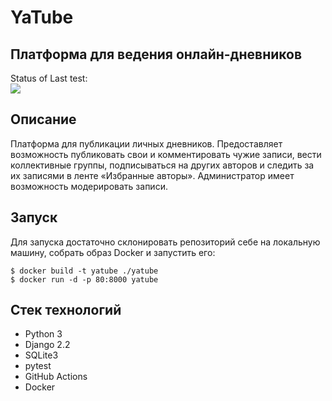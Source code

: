 # YaTube
## Платформа для ведения онлайн-дневников
Status of Last test:<br>
<img src="https://github.com/ivan-khmara/yatube/actions/workflows/python-app.yml/badge.svg"><br>
## Описание
Платформа для публикации личных дневников. Предоставляет возможность публиковать свои и комментировать чужие записи, вести коллективные группы, подписываться на других авторов и следить за их записями в ленте «Избранные авторы». Администратор имеет возможность модерировать записи.

## Запуск
Для запуска достаточно склонировать репозиторий себе на локальную машину, собрать образ Docker и запустить его:

```
$ docker build -t yatube ./yatube
$ docker run -d -p 80:8000 yatube
```

## Стек технологий
+ Python 3
+ Django 2.2
+ SQLite3
+ pytest
+ GitHub Actions
+ Docker

